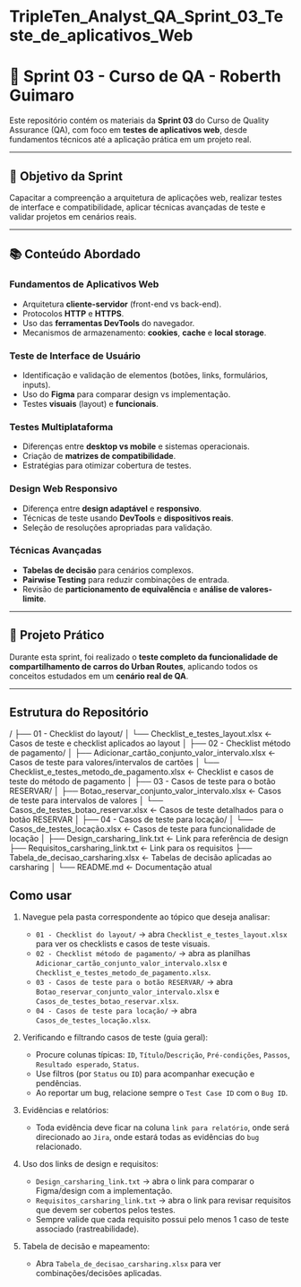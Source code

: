 # TripleTen_Analyst_QA_Sprint_03_Teste_de_aplicativos_Web

# 📌 Sprint 03 - Curso de QA - Roberth Guimaro

Este repositório contém os materiais da **Sprint 03** do Curso de Quality Assurance (QA), com foco em **testes de aplicativos web**, desde fundamentos técnicos até a aplicação prática em um projeto real.  

---

## 🎯 Objetivo da Sprint  
Capacitar a compreenção a arquitetura de aplicações web, realizar testes de interface e compatibilidade, aplicar técnicas avançadas de teste e validar projetos em cenários reais.  

---

## 📚 Conteúdo Abordado  

### Fundamentos de Aplicativos Web  
- Arquitetura **cliente-servidor** (front-end vs back-end).  
- Protocolos **HTTP** e **HTTPS**.  
- Uso das **ferramentas DevTools** do navegador.  
- Mecanismos de armazenamento: **cookies**, **cache** e **local storage**.  

### Teste de Interface de Usuário  
- Identificação e validação de elementos (botões, links, formulários, inputs).  
- Uso do **Figma** para comparar design vs implementação.  
- Testes **visuais** (layout) e **funcionais**.  

### Testes Multiplataforma  
- Diferenças entre **desktop vs mobile** e sistemas operacionais.  
- Criação de **matrizes de compatibilidade**.  
- Estratégias para otimizar cobertura de testes.  

### Design Web Responsivo  
- Diferença entre **design adaptável** e **responsivo**.  
- Técnicas de teste usando **DevTools** e **dispositivos reais**.  
- Seleção de resoluções apropriadas para validação.  

### Técnicas Avançadas  
- **Tabelas de decisão** para cenários complexos.  
- **Pairwise Testing** para reduzir combinações de entrada.  
- Revisão de **particionamento de equivalência** e **análise de valores-limite**.  

---

## 🧪 Projeto Prático  
Durante esta sprint, foi realizado o **teste completo da funcionalidade de compartilhamento de carros do Urban Routes**, aplicando todos os conceitos estudados em um **cenário real de QA**.  

---

## Estrutura do Repositório

/
├── 01 - Checklist do layout/
│   └── Checklist_e_testes_layout.xlsx ← Casos de teste e checklist aplicados ao layout
│
├── 02 - Checklist método de pagamento/
│   ├── Adicionar_cartão_conjunto_valor_intervalo.xlsx ← Casos de teste para valores/intervalos de cartões
│   └── Checklist_e_testes_metodo_de_pagamento.xlsx ← Checklist e casos de teste do método de pagamento
│
├── 03 - Casos de teste para o botão RESERVAR/
│   ├── Botao_reservar_conjunto_valor_intervalo.xlsx ← Casos de teste para intervalos de valores
│   └── Casos_de_testes_botao_reservar.xlsx ← Casos de teste detalhados para o botão RESERVAR
│
├── 04 - Casos de teste para locação/
│   └── Casos_de_testes_locação.xlsx ← Casos de teste para funcionalidade de locação
│
├── Design_carsharing_link.txt ← Link para referência de design
├── Requisitos_carsharing_link.txt ← Link para os requisitos
├── Tabela_de_decisao_carsharing.xlsx ← Tabelas de decisão aplicadas ao carsharing
│
└── README.md ← Documentação atual

## Como usar

1. Navegue pela pasta correspondente ao tópico que deseja analisar:
   - `01 - Checklist do layout/` → abra `Checklist_e_testes_layout.xlsx` para ver os checklists e casos de teste visuais.
   - `02 - Checklist método de pagamento/` → abra as planilhas `Adicionar_cartão_conjunto_valor_intervalo.xlsx` e `Checklist_e_testes_metodo_de_pagamento.xlsx`.
   - `03 - Casos de teste para o botão RESERVAR/` → abra `Botao_reservar_conjunto_valor_intervalo.xlsx` e `Casos_de_testes_botao_reservar.xlsx`.
   - `04 - Casos de teste para locação/` → abra `Casos_de_testes_locação.xlsx`.

2. Verificando e filtrando casos de teste (guia geral):
   - Procure colunas típicas: `ID`, `Título`/`Descrição`, `Pré-condições`, `Passos`, `Resultado esperado`, `Status`.
   - Use filtros (por `Status` ou `ID`) para acompanhar execução e pendências.
   - Ao reportar um bug, relacione sempre o `Test Case ID` com o `Bug ID`.

3. Evidências e relatórios:
   - Toda evidência deve ficar na coluna `link para relatório`, onde será direcionado ao `Jira`, onde estará todas as evidências do `bug` relacionado.

4. Uso dos links de design e requisitos:
   - `Design_carsharing_link.txt` → abra o link para comparar o Figma/design com a implementação.
   - `Requisitos_carsharing_link.txt` → abra o link para revisar requisitos que devem ser cobertos pelos testes.
   - Sempre valide que cada requisito possui pelo menos 1 caso de teste associado (rastreabilidade).

5. Tabela de decisão e mapeamento:
   - Abra `Tabela_de_decisao_carsharing.xlsx` para ver combinações/decisões aplicadas.
